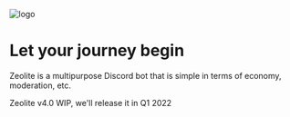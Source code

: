 ![logo](https://user-images.githubusercontent.com/65908023/145449644-e847749f-32be-45d2-bf4e-3dc7b5d02bb2.png)

# Let your journey begin

Zeolite is a multipurpose Discord bot that is simple in terms of economy, moderation, etc.

Zeolite v4.0 WIP, we'll release it in Q1 2022
